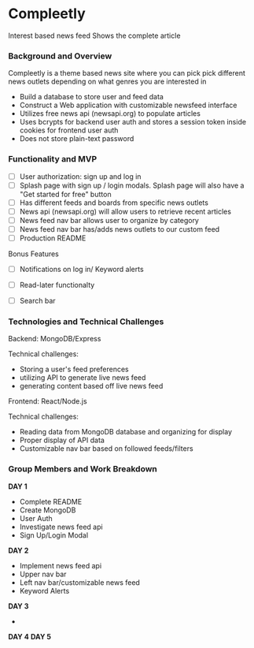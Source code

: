 # Compleetly

Interest based news feed
Shows the complete article 

### Background and Overview

Compleetly is a theme based news site where you can pick pick different news outlets depending on what genres you are interested in

 * Build a database to store user and feed data
 * Construct a Web application with customizable newsfeed interface
 * Utilizes free news api (newsapi.org) to populate articles 
 * Uses bcrypts for backend user auth and stores a session token inside cookies for frontend user auth
* Does not store plain-text password

### Functionality and MVP

 - [ ]  User authorization: sign up and log in
 - [ ]  Splash page with sign up / login modals. Splash page will also have a "Get started for free" button
 - [ ]  Has different feeds and boards from specific news outlets 
 - [ ]  News api (newsapi.org) will allow users to retrieve recent articles
 - [ ]  News feed nav bar allows user to organize by category
 - [ ]  News feed nav bar has/adds news outlets to our custom feed
 - [ ]  Production README

 Bonus Features

 - [ ]  Notifications on log in/ Keyword alerts
 - [ ]  Read-later functionalty
 - [ ]  Search bar



### Technologies and Technical Challenges

Backend: MongoDB/Express

Technical challenges:

* Storing a user's feed preferences
* utilizing API to generate live news feed
* generating content based off live news feed

Frontend: React/Node.js

Technical challenges:

* Reading data from MongoDB database and organizing for display
* Proper display of API data
* Customizable nav bar based on followed feeds/filters


### Group Members and Work Breakdown

**DAY 1**

* Complete README
* Create MongoDB
* User Auth
* Investigate news feed api
* Sign Up/Login Modal

**DAY 2**

* Implement news feed api
* Upper nav bar 
* Left nav bar/customizable news feed
* Keyword Alerts

**DAY 3**

* 

**DAY 4**
**DAY 5**
